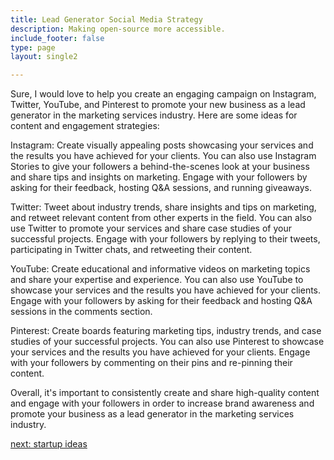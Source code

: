 ```yaml
---
title: Lead Generator Social Media Strategy
description: Making open-source more accessible.
include_footer: false
type: page
layout: single2

---
```


<p>
Sure, I would love to help you create an engaging campaign on Instagram, Twitter, YouTube, and Pinterest to promote your new business as a lead generator in the marketing services industry. Here are some ideas for content and engagement strategies:

Instagram: Create visually appealing posts showcasing your services and the results you have achieved for your clients. You can also use Instagram Stories to give your followers a behind-the-scenes look at your business and share tips and insights on marketing. Engage with your followers by asking for their feedback, hosting Q&A sessions, and running giveaways.

Twitter: Tweet about industry trends, share insights and tips on marketing, and retweet relevant content from other experts in the field. You can also use Twitter to promote your services and share case studies of your successful projects. Engage with your followers by replying to their tweets, participating in Twitter chats, and retweeting their content.

YouTube: Create educational and informative videos on marketing topics and share your expertise and experience. You can also use YouTube to showcase your services and the results you have achieved for your clients. Engage with your followers by asking for their feedback and hosting Q&A sessions in the comments section.

Pinterest: Create boards featuring marketing tips, industry trends, and case studies of your successful projects. You can also use Pinterest to showcase your services and the results you have achieved for your clients. Engage with your followers by commenting on their pins and re-pinning their content.

Overall, it's important to consistently create and share high-quality content and engage with your followers in order to increase brand awareness and promote your business as a lead generator in the marketing services industry.


<a href="https://workdojos.com/leadgenerator/startup">next: startup ideas</a>
